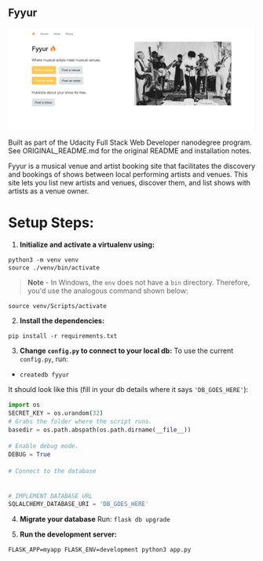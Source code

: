 Fyyur
-----

![Fyyur Screenshot](./fyyur-screenshot.png "Fyyur Screenshot")

Built as part of the Udacity Full Stack Web Developer nanodegree program. See ORIGINAL_README.md for the original README and installation notes.

Fyyur is a musical venue and artist booking site that facilitates the discovery and bookings of shows between local performing artists and venues. This site lets you list new artists and venues, discover them, and list shows with artists as a venue owner.

# Setup Steps:

1. **Initialize and activate a virtualenv using:**
```
python3 -m venv venv
source ./venv/bin/activate
```
>**Note** - In Windows, the `env` does not have a `bin` directory. Therefore, you'd use the analogous command shown below:
```
source venv/Scripts/activate
```

2. **Install the dependencies:**
```
pip install -r requirements.txt
```

3. **Change `config.py` to connect to your local db:**
To use the current `config.py`, run:
- `createdb fyyur`

It should look like this (fill in your db details where it says `'DB_GOES_HERE'`):
```python
import os
SECRET_KEY = os.urandom(32)
# Grabs the folder where the script runs.
basedir = os.path.abspath(os.path.dirname(__file__))

# Enable debug mode.
DEBUG = True

# Connect to the database


# IMPLEMENT DATABASE URL
SQLALCHEMY_DATABASE_URI = 'DB_GOES_HERE'
```

4. **Migrate your database**
Run: `flask db upgrade`

5. **Run the development server:**
```
FLASK_APP=myapp FLASK_ENV=development python3 app.py
```